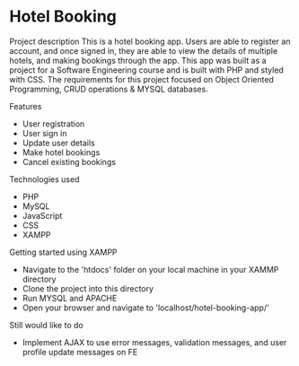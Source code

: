 # Hotel Booking

Project description
This is a hotel booking app. Users are able to register an account, and once signed in, they are able to view the details of multiple hotels, and making bookings through the app. This app was built as a project for a Software Engineering course and is built with PHP and styled with CSS. The requirements for this project focused on Object Oriented Programming, CRUD operations & MYSQL databases.

Features
- User registration
- User sign in
- Update user details
- Make hotel bookings
- Cancel existing bookings

Technologies used
- PHP
- MySQL
- JavaScript
- CSS
- XAMPP

Getting started using XAMPP
- Navigate to the 'htdocs' folder on your local machine in your XAMMP directory
- Clone the project into this directory
- Run MYSQL and APACHE
- Open your browser and navigate to 'localhost/hotel-booking-app/'

Still would like to do
- Implement AJAX to use error messages, validation messages, and user profile update messages on FE
